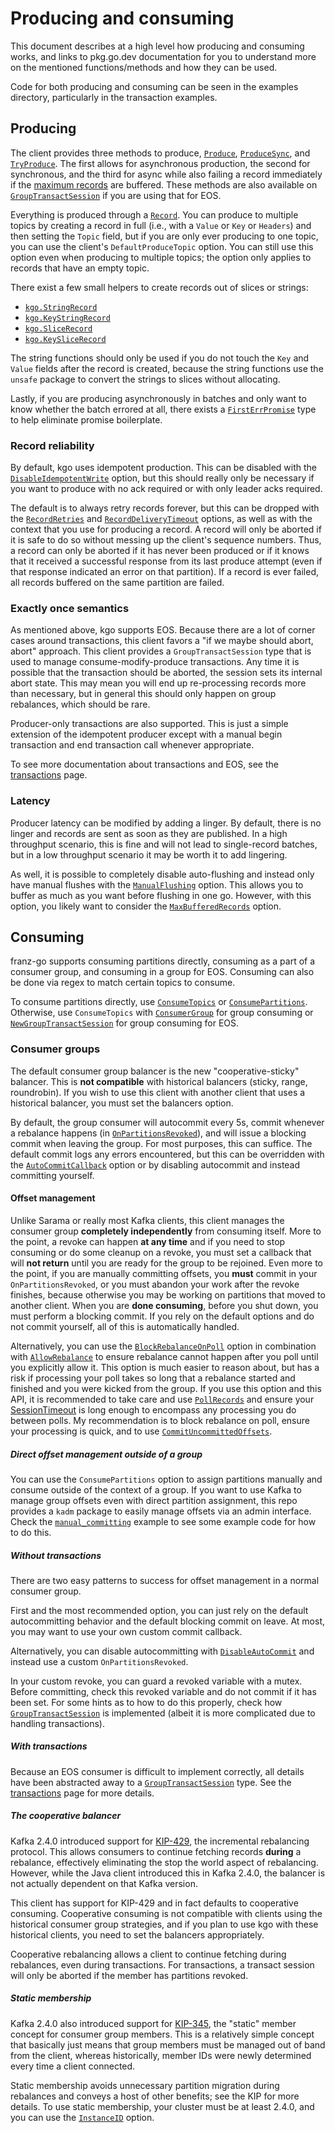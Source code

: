 Producing and consuming
===

This document describes at a high level how producing and consuming works, and
links to pkg.go.dev documentation for you to understand more on the mentioned
functions/methods and how they can be used.

Code for both producing and consuming can be seen in the examples directory,
particularly in the transaction examples.

## Producing

The client provides three methods to produce, [`Produce`][1],
[`ProduceSync`][2], and [`TryProduce`][TryProduce]. The first allows for
asynchronous production, the second for synchronous, and the third for async
while also failing a record immediately if the [maximum records][max_records]
are buffered. These methods are also available on [`GroupTransactSession`][3]
if you are using that for EOS.

Everything is produced through a [`Record`][4]. You can produce to multiple
topics by creating a record in full (i.e., with a `Value` or `Key` or
`Headers`) and then setting the `Topic` field, but if you are only ever
producing to one topic, you can use the client's `DefaultProduceTopic` option.
You can still use this option even when producing to multiple topics; the
option only applies to records that have an empty topic.

There exist a few small helpers to create records out of slices or strings:

* [`kgo.StringRecord`][5]
* [`kgo.KeyStringRecord`][6]
* [`kgo.SliceRecord`][7]
* [`kgo.KeySliceRecord`][8]

The string functions should only be used if you do not touch the `Key` and
`Value` fields after the record is created, because the string functions use
the `unsafe` package to convert the strings to slices without allocating.

Lastly, if you are producing asynchronously in batches and only want to know
whether the batch errored at all, there exists a [`FirstErrPromise`][9] type to
help eliminate promise boilerplate.

[1]: https://pkg.go.dev/github.com/twmb/franz-go/pkg/kgo#Client.Produce
[2]: https://pkg.go.dev/github.com/twmb/franz-go/pkg/kgo#Client.ProduceSync
[3]: https://pkg.go.dev/github.com/twmb/franz-go/pkg/kgo#GroupTransactSession
[4]: https://pkg.go.dev/github.com/twmb/franz-go/pkg/kgo#Record
[5]: https://pkg.go.dev/github.com/twmb/franz-go/pkg/kgo#StringRecord
[6]: https://pkg.go.dev/github.com/twmb/franz-go/pkg/kgo#KeyStringRecord
[7]: https://pkg.go.dev/github.com/twmb/franz-go/pkg/kgo#SliceRecord
[8]: https://pkg.go.dev/github.com/twmb/franz-go/pkg/kgo#KeySliceRecord
[9]: https://pkg.go.dev/github.com/twmb/franz-go/pkg/kgo#FirstErrPromise
[TryProduce]: https://pkg.go.dev/github.com/twmb/franz-go/pkg/kgo#Client.TryProduce
[max_records]: https://pkg.go.dev/github.com/twmb/franz-go/pkg/kgo#MaxBufferedRecords

### Record reliability

By default, kgo uses idempotent production. This can be disabled with the
[`DisableIdempotentWrite`][10] option, but this should really only be necessary
if you want to produce with no ack required or with only leader acks required.

[10]: https://pkg.go.dev/github.com/twmb/franz-go/pkg/kgo#DisableIdempotentWrite

The default is to always retry records forever, but this can be dropped with
the [`RecordRetries`][11] and [`RecordDeliveryTimeout`][12] options, as well as with
the context that you use for producing a record. A record will only be aborted
if it is safe to do so without messing up the client's sequence numbers. Thus,
a record can only be aborted if it has never been produced or if it knows that
it received a successful response from its last produce attempt (even if that
response indicated an error on that partition). If a record is ever failed, all
records buffered on the same partition are failed.

[11]: https://pkg.go.dev/github.com/twmb/franz-go/pkg/kgo#RecordRetries
[12]: https://pkg.go.dev/github.com/twmb/franz-go/pkg/kgo#RecordDeliveryTimeout

### Exactly once semantics

As mentioned above, kgo supports EOS. Because there are a lot of corner cases
around transactions, this client favors a "if we maybe should abort, abort"
approach. This client provides a `GroupTransactSession` type that is used
to manage consume-modify-produce transactions. Any time it is possible that
the transaction should be aborted, the session sets its internal abort state.
This may mean you will end up re-processing records more than necessary, but
in general this should only happen on group rebalances, which should be rare.

Producer-only transactions are also supported. This is just a simple extension
of the idempotent producer except with a manual begin transaction and end
transaction call whenever appropriate.

To see more documentation about transactions and EOS, see the
[transactions](./transactions.md) page.

### Latency

Producer latency can be modified by adding a linger. By default, there is no
linger and records are sent as soon as they are published. In a high throughput
scenario, this is fine and will not lead to single-record batches, but in a low
throughput scenario it may be worth it to add lingering.

As well, it is possible to completely disable auto-flushing and instead only
have manual flushes with the
[`ManualFlushing`](https://pkg.go.dev/github.com/twmb/franz-go/pkg/kgo#ManualFlushing)
option. This allows you to buffer as much as you want before flushing in one
go. However, with this option, you likely want to consider the
[`MaxBufferedRecords`](https://pkg.go.dev/github.com/twmb/franz-go/pkg/kgo#MaxBufferedRecords)
option.

## Consuming

franz-go supports consuming partitions directly, consuming as a part of a
consumer group, and consuming in a group for EOS. Consuming can also be done
via regex to match certain topics to consume.

To consume partitions directly, use [`ConsumeTopics`][13] or [`ConsumePartitions`][a]. Otherwise, use
`ConsumeTopics` with [`ConsumerGroup`][14] for group consuming or [`NewGroupTransactSession`][15]
for group consuming for EOS.

[13]: https://pkg.go.dev/github.com/twmb/franz-go/pkg/kgo#ConsumeTopics
[a]: https://pkg.go.dev/github.com/twmb/franz-go/pkg/kgo#ConsumePartitions
[14]: https://pkg.go.dev/github.com/twmb/franz-go/pkg/kgo#ConsumerGroup
[15]: https://pkg.go.dev/github.com/twmb/franz-go/pkg/kgo#NewGroupTransactSession

### Consumer groups

The default consumer group balancer is the new "cooperative-sticky" balancer.
This is **not compatible** with historical balancers (sticky, range, roundrobin).
If you wish to use this client with another client that uses a historical balancer,
you must set the balancers option.

By default, the group consumer will autocommit every 5s, commit whenever a
rebalance happens (in [`OnPartitionsRevoked`][16]), and will issue a blocking
commit when leaving the group. For most purposes, this can suffice. The default
commit logs any errors encountered, but this can be overridden with the
[`AutoCommitCallback`][16] option or by disabling autocommit and instead committing
yourself.

[16]: https://pkg.go.dev/github.com/twmb/franz-go/pkg/kgo#OnPartitionsRevoked
[17]: https://pkg.go.dev/github.com/twmb/franz-go/pkg/kgo#AutoCommitCallback

#### Offset management

Unlike Sarama or really most Kafka clients, this client manages the consumer
group **completely independently** from consuming itself. More to the point, a
revoke can happen **at any time** and if you need to stop consuming or do some
cleanup on a revoke, you must set a callback that will **not return** until you
are ready for the group to be rejoined. Even more to the point, if you are
manually committing offsets, you **must** commit in your `OnPartitionsRevoked`,
or you must abandon your work after the revoke finishes, because otherwise you
may be working on partitions that moved to another client. When you are **done
consuming**, before you shut down, you must perform a blocking commit. If you
rely on the default options and do not commit yourself, all of this is
automatically handled.

Alternatively, you can use the [`BlockRebalanceOnPoll`][BROP] option in
combination with [`AllowRebalance`][AR] to ensure rebalance cannot happen after
you poll until you explicitly allow it. This option is much easier to reason
about, but has a risk if processing your poll takes so long that a rebalance
started and finished and you were kicked from the group. If you use this option
and this API, it is recommended to take care and use [`PollRecords`][PR] and
ensure your [SessionTimeout][ST] is long enough to encompass any processing you
do between polls. My recommendation is to block rebalance on poll, ensure your
processing is quick, and to use [`CommitUncommittedOffsets`][CUO].

[BROP]: https://pkg.go.dev/github.com/twmb/franz-go/pkg/kgo#BlockRebalanceOnPoll
[AR]: https://pkg.go.dev/github.com/twmb/franz-go/pkg/kgo#Client.AllowRebalance
[PR]: https://pkg.go.dev/github.com/twmb/franz-go/pkg/kgo#Client.PollRecords
[ST]: https://pkg.go.dev/github.com/twmb/franz-go/pkg/kgo#SessionTimeout
[CUO]: https://pkg.go.dev/github.com/twmb/franz-go/pkg/kgo#Client.CommitUncommittedOffsets

##### Direct offset management outside of a group

You can use the `ConsumePartitions` option to assign partitions manually and
consume outside of the context of a group. If you want to use Kafka to manage
group offsets even with direct partition assignment, this repo provides a
`kadm` package to easily manage offsets via an admin interface. Check the
[`manual_committing`](../examples/manual_committing) example to see some
example code for how to do this.

##### Without transactions

There are two easy patterns to success for offset management in a normal
consumer group.

First and the most recommended option, you can just rely on the default
autocommitting behavior and the default blocking commit on leave. At most, you
may want to use your own custom commit callback.

Alternatively, you can disable autocommitting with [`DisableAutoCommit`][19]
and instead use a custom `OnPartitionsRevoked`.

[19]: https://pkg.go.dev/github.com/twmb/franz-go/pkg/kgo#DisableAutoCommit

In your custom revoke, you can guard a revoked variable with a mutex. Before
committing, check this revoked variable and do not commit if it has been set.
For some hints as to how to do this properly, check how
[`GroupTransactSession`][20] is implemented (albeit it is more complicated due
to handling transactions).

[20]: https://pkg.go.dev/github.com/twmb/franz-go/pkg/kgo#GroupTransactSession

##### With transactions

Because an EOS consumer is difficult to implement correctly, all details have
been abstracted away to a [`GroupTransactSession`][20] type. See the
[transactions](./transactions.md) page for more details.

##### The cooperative balancer

Kafka 2.4.0 introduced support for [KIP-429][21], the incremental rebalancing
protocol. This allows consumers to continue fetching records **during** a
rebalance, effectively eliminating the stop the world aspect of rebalancing.
However, while the Java client introduced this in Kafka 2.4.0, the balancer
is not actually dependent on that Kafka version.

[21]: https://cwiki.apache.org/confluence/display/KAFKA/KIP-429%3A+Kafka+Consumer+Incremental+Rebalance+Protocol

This client has support for KIP-429 and in fact defaults to cooperative
consuming. Cooperative consuming is not compatible with clients using the
historical consumer group strategies, and if you plan to use kgo with these
historical clients, you need to set the balancers appropriately.

Cooperative rebalancing allows a client to continue fetching during rebalances,
even during transactions. For transactions, a transact session will only be
aborted if the member has partitions revoked.

##### Static membership

Kafka 2.4.0 also introduced support for [KIP-345][22], the "static" member
concept for consumer group members. This is a relatively simple concept that
basically just means that group members must be managed out of band from the
client, whereas historically, member IDs were newly determined every time a
client connected.

[22]: https://cwiki.apache.org/confluence/display/KAFKA/KIP-345%3A+Introduce+static+membership+protocol+to+reduce+consumer+rebalances

Static membership avoids unnecessary partition migration during rebalances and
conveys a host of other benefits; see the KIP for more details. To use static
membership, your cluster must be at least 2.4.0, and you can use the
[`InstanceID`][23] option.

[23]: https://pkg.go.dev/github.com/twmb/franz-go/pkg/kgo#InstanceID
